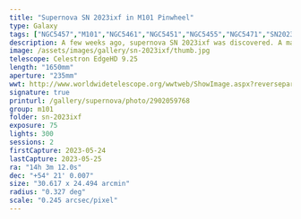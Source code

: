 ```yaml
---
title: "Supernova SN 2023ixf in M101 Pinwheel"
type: Galaxy
tags: ["NGC5457","M101","NGC5461","NGC5451","NGC5455","NGC5471","SN2023ixf"]
description: A few weeks ago, supernova SN 2023ixf was discovered. A massive star ran out of fuel and violently collapsed, causing a brilliant explosion that can be clearly seen 21 million light years away. It is the closet supernova to earth in the past 5 years and 2nd discovered in the area in the past 15 years. Messier 101, Pinwheel Galaxy, with supernova visible top middle.
image: /assets/images/gallery/sn-2023ixf/thumb.jpg
telescope: Celestron EdgeHD 9.25
length: "1650mm"
aperture: "235mm"
wwt: http://www.worldwidetelescope.org/wwtweb/ShowImage.aspx?reverseparity=False&scale=0.244939&name=sn-2023ixf.jpg&imageurl=https://deepskyworkflows.com/assets/images/gallery/sn-2023ixf/sn-2023ixf.jpg&credits=Jeremy+Likness+at+DeepSkyWorkflows.com&creditsUrl=https://deepskyworkflows.com/&ra=210.803653&dec=54.484921&x=5364.7&y=1848.0&rotation=-53.62&thumb=https://deepskyworkflows.com/assets/images/gallery/sn-2023ixf/thumb.jpg
signature: true
printurl: /gallery/supernova/photo/2902059768
group: m101
folder: sn-2023ixf
exposure: 75
lights: 300
sessions: 2
firstCapture: 2023-05-24
lastCapture: 2023-05-25
ra: "14h 3m 12.0s"
dec: "+54° 21' 0.007"
size: "30.617 x 24.494 arcmin"
radius: "0.327 deg"
scale: "0.245 arcsec/pixel"
---
```


